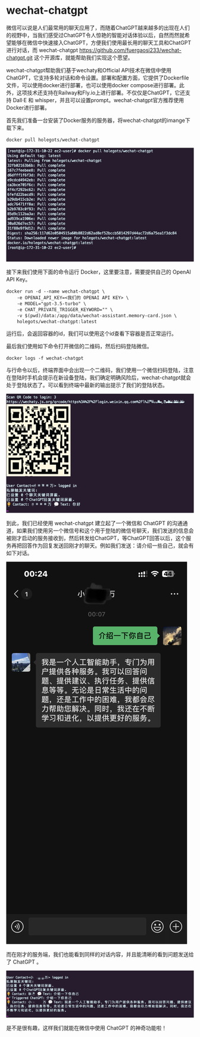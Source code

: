 # wechat-chatgpt

微信可以说是人们最常用的聊天应用了，而随着ChatGPT越来越多的出现在人们的视野中，当我们感受过ChatGPT令人惊艳的智能对话体验以后，自然而然就希望能够在微信中快速接入ChatGPT，方便我们使用最长用的聊天工具和ChatGPT进行对话，而 wechat-chatgpt <https://github.com/fuergaosi233/wechat-chatgpt.git> 这个开源库，就能帮助我们实现这个愿望。

wechat-chatgpt帮助我们基于wechaty和Official API技术在微信中使用ChatGPT，它支持多轮对话和命令设置。部署和配置方面，它提供了Dockerfile文件，可以使用docker进行部署，也可以使用docker compose进行部署。此外，这项技术还支持在Railway和Fly.io上进行部署。不仅仅是ChatGPT，它还支持 Dall·E 和 whisper，并且可以设置prompt。wechat-chatgpt官方推荐使用Docker进行部署。

首先我们准备一台安装了Docker服务的服务器，将wechat-chatgpt的imange下载下来。

```
docker pull holegots/wechat-chatgpt
```
![intro](../images/api/wechat_pull.png)

接下来我们使用下面的命令运行 Docker，这里要注意，需要提供自己的 OpenAI API Key。

```
docker run -d --name wechat-chatgpt \
    -e OPENAI_API_KEY=<我们的 OPENAI API KEY> \
    -e MODEL="gpt-3.5-turbo" \
    -e CHAT_PRIVATE_TRIGGER_KEYWORD="" \
    -v $(pwd)/data:/app/data/wechat-assistant.memory-card.json \
    holegots/wechat-chatgpt:latest
```
运行后，会返回容器的id，我们可以使用这个id查看下容器是否正常运行。

最后我们使用如下命令打开微信的二维码，然后扫码登陆微信。

```
docker logs -f wechat-chatgpt
```
与行命令以后，终端界面中会出现一个二维码，我们使用一个微信扫码登陆，注意在登陆时手机会提示在新设备登陆，我们确定明确风险后，wechat-chatgpt就会处于登陆状态了。可以看到终端中最新的输出提示了我们的登陆状态。

![intro](../images/api/wechat_qr.png)

到此，我们已经使用 wechat-chatgpt 建立起了一个微信和 ChatGPT 的沟通通道，如果我们使用另一个微信号和这个用于登陆的微信号聊天，我们发送的信息会被刚才启动的服务接收到，然后转发给ChatGPT，等ChatGPT回答以后，这个服务再把回答作为回复发送回刚才的聊天。例如我们发送：请介绍一些自己，就会有如下对话。

![intro](../images/api/wechat_co.png)

而在刚才的服务端，我们也能看到同样的对话内容，并且能清晰的看到问题发送给了 ChatGPT 。

![intro](../images/api/wechat_chat.png)

是不是很有趣，这样我们就能在微信中使用 ChatGPT 的神奇功能啦！

